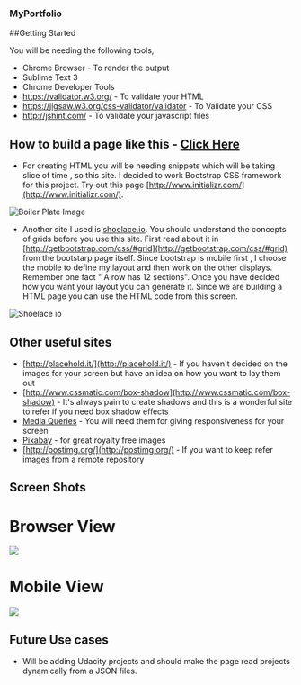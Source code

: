 ### MyPortfolio

##Getting Started

  You will be needing the following tools,
  
  * Chrome Browser - To render the output
  * Sublime Text 3
  * Chrome Developer Tools
  * https://validator.w3.org/ - To validate your HTML
  * https://jigsaw.w3.org/css-validator/validator - To Validate your CSS
  * http://jshint.com/ - To validate your javascript files
  
## How to build a page like this - [Click Here](http://vinodhthiagarajan1309.github.io/)

  * For creating HTML you will be needing snippets which will be taking slice of time , so this site. I decided to work
  Bootstrap CSS framework for this project. Try out this page [http://www.initializr.com/](http://www.initializr.com/).
  
  ![Boiler Plate Image](http://s20.postimg.org/c1xtbqw3x/Boiler_Plate.jpg)
  
  * Another site I used is [shoelace.io](shoelace.io). You should understand the concepts of grids before you use this site. 
  First read about it in [http://getbootstrap.com/css/#grid](http://getbootstrap.com/css/#grid) from the bootstarp page itself. Since bootstrap is mobile
  first , I choose the mobile to define my layout and then work on the other displays. Remember one fact " A row has 12 sections".
  Once you have decided how you want your layout you can generate it. Since we are building a HTML page you can use the HTML code from this screen.
  
  ![Shoelace io](http://s20.postimg.org/jj70qyln1/shoelace.png)
  
## Other useful sites

  * [http://placehold.it/](http://placehold.it/) - If you haven't decided on the images for your screen but have an idea on how you want to lay them out
  * [http://www.cssmatic.com/box-shadow](http://www.cssmatic.com/box-shadow) - It's always pain to create shadows and this is a wonderful site to refer if you need box shadow effects
  * [Media Queries](https://developer.mozilla.org/en-US/docs/Web/CSS/Media_Queries/Using_media_queries) - You will need them for giving responsiveness for your screen
  * [Pixabay](www.pixabay.com) - for great royalty free images
  * [http://postimg.org/](http://postimg.org/) - If you want to keep refer images from a remote repository
  
## Screen Shots

  # Browser View
  
  ![](http://s20.postimg.org/4psd67dvx/Browser_View.png)
  
  # Mobile View
  
  ![](http://s20.postimg.org/ch934ri19/Mobile_View.png)

## Future Use cases

  * Will be adding Udacity projects and should make the page read projects dynamically from a JSON files.
